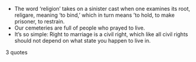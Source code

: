  - The word ‘religion’ takes on a sinister cast when one examines its root, religare, meaning ‘to bind,’ which in turn means ’to hold, to make prisoner, to restrain.
 - Our cemeteries are full of people who prayed to live.
 - It’s so simple: Right to marriage is a civil right, which like all civil rights should not depend on what state you happen to live in.

3 quotes